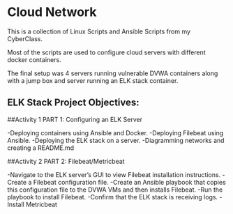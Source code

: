 # Cloud Network

This is a collection of Linux Scripts and Ansible Scripts from my CyberClass.

Most of the scripts are used to configure cloud servers with different docker containers.

The final setup was 4 servers running vulnerable DVWA containers along with a jump box and server running an ELK stack container. 


## ELK Stack Project Objectives:

##Activity 1 PART 1: Configuring an ELK Server

   -Deploying containers using Ansible and Docker.
   -Deploying Filebeat using Ansible.
   -Deploying the ELK stack on a server.
   -Diagramming networks and creating a README.md


##Activity 2 PART 2: Filebeat/Metricbeat

   -Navigate to the ELK server’s GUI to view Filebeat installation instructions.
   -Create a Filebeat configuration file.
   -Create an Ansible playbook that copies this configuration file to the DVWA VMs and then installs Filebeat.
   -Run the playbook to install Filebeat.
   -Confirm that the ELK stack is receiving logs.
   -Install Metricbeat 
